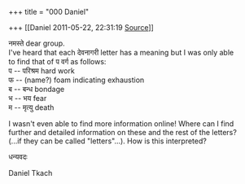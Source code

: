 +++
title = "000 Daniel"

+++
[[Daniel	2011-05-22, 22:31:19 [Source](https://groups.google.com/g/samskrita/c/gsuKzG7nCBc)]]



नमस्ते dear group.  
I've heard that each देवनागरी letter has a meaning but I was only able  
to find that of प वर्ग as follows:  
प -- परिश्रम hard work  
फ -- (name?) foam indicating exhaustion  
ब -- बन्ध bondage  
भ -- भय fear  
म -- मृत्यु death

I wasn't even able to find more information online! Where can I find  
further and detailed information on these and the rest of the letters?  
(...if they can be called "letters"...). How is this interpreted?

धन्यवदः

Daniel Tkach

